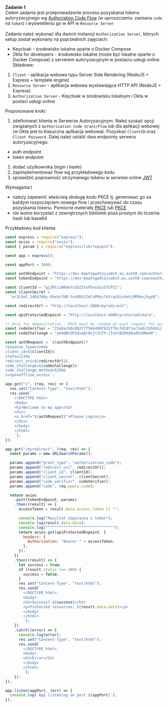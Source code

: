 **Zadanie 1**\
Celem zadania jest przeprowadzenie procesu pozyskania tokenu autoryzacyjnego wg [Authoriation Code Flow](https://auth0.com/docs/get-started/authentication-and-authorization-flow/authorization-code-flow) (w uproszczeniu: zamiana `code` na `token`) i wyświetleniu go w API w `Resource Server`\
\
Zadanie należ wykonać dla dwóch instancji `Authorization Server`, których setup został wykonany na poprzednich zajęciach:

- Keycloak - środowisko lokalne oparte o Docker Compose
- Okta for developers - środowisko lokalne (może być lokalne oparte o Docker Compose) z serverem autoryzacyjnym w postaciu usługi online
  \
  Składowe:

1. `Client` - aplikacja webowa typu Server Side Rendering (NodeJS + Express + template engine)
1. `Resource Server` - aplikacja webowa wystawiająca HTTP API (NodeJS + Express)
1. `Authorization Server` - Keycloak w środowisku lokalnym i Okta w postaci usługi online

Proponowane kroki:

1. zdefiniować klienta w Serwerze Autoryzacyjnym. Należ szukać opcji związanych z `Authorization Code Grant/Flow` lub dla aplikacji webowej (w Okta jest to klasyczna aplikacja webowa). Pozyskać `ClientID` oraz `Client Password`. Dalej należ ustalić dwa endpointy serwera autoryzacyjnego:

- auth endpoint
- token endpoint

1. dodać użytkownika (login i hasło)
1. zapimplementować flow wg przykładowego kodu
1. sprawdzić poprawność otrzymanego tokenu w serwisie online [JWT](https://jwt.io)

Wymagania:\

- należy zapewnić właściwą obsługę kodu PKCE tj. generować go za każdym rozpoczęciem nowego flow i przechowywać do czasu pozyskania tokenu. Pomocne materiały [PKCE](https://curity.io/resources/learn/oauth-pkce/) lub [PKCE](https://medium.com/identity-beyond-borders/what-the-heck-is-pkce-40662e801a76)
- nie wolno korzystać z zewnętrznych bibliotek poza prostym do liczenia hash lub base64

Przykładowy kod klienta

```javascript
const express = require("express");
const axios = require("axios");
const { param } = require("express/lib/request");

const app = express();

const appPort = 3000;

const authEndpoint = "https://dev-8awfxgwdtajxa8v5.eu.auth0.com/authorize";
const tokenEndpoint = "https://dev-8awfxgwdtajxa8v5.eu.auth0.com/oauth/token";

const clientId = "qj2RtiiN6Umfo2OZIYoFbvo3yiG7CPZj";
const clientSecret =
  "ar3LXmI_1dOdJ06y-VhxbzfbB-touODUjIeCvPMyslktrqi0ixVekj9M5msjhypB";

const redirectUrl = "http://localhost:3000/myredirect";

const apiProtectedEnpoint = "http://localhost:4000/protected/data";

// Only for demonstration - PKCE must be random at each request for auth code - never ever do like that with production code!
const codeVerifier = "23a8acb0cd92f7756649dfb32f7bcfd19f1ac5a8c2b56b1cfac70724";
const codeChallenge = "yK4QBx3RIdvqQcQvjtYLFV-iTa7cBZkKQAadOsNRm40";

const authRequest = `${authEndpoint}?
response_type=code&
client_id=${clientId}&
state=1234&
redirect_uri=${redirectUrl}&
code_challenge=${codeChallenge}&
code_challenge_method=S256&
scope=offline_access`;

app.get("/", (req, res) => {
  res.set("Content-Type", "text/html");
  res.send(`
    <!DOCTYPE html>
    <body>
    <h2>Welcome to my app</h2>
    <div>
    <a href="${authRequest}">Please Login</a>
    </div>
    </body>
    </html>
    `);
});

app.get("/myredirect", (req, res) => {
  const params = new URLSearchParams();

  params.append("grant_type", "authorization_code");
  params.append("redirect_uri", redirectUrl);
  params.append("client_id", clientId);
  params.append("client_secret", clientSecret);
  params.append("code_verifier", codeVerifier);
  params.append("code", req.query.code);

  return axios
    .post(tokenEndpoint, params)
    .then((result) => {
      accessToken = result.data.access_token || "";

      console.log("Rezultat zapytania o token");
      console.log(result.data.data);
      console.log("^^^^^^^^^^^^^^^^^^^^^^^^^^^^^");
      return axios.get(apiProtectedEnpoint, {
        headers: {
          Authorization: "Bearer " + accessToken,
        },
      });
    })
    .then((result) => {
      let success = true;
      if (result.status !== 200) {
        success = false;
      }
      res.set("Content-Type", "text/html");
      res.send(`
        <!DOCTYPE html>
        <body>
        <h2>Success? ${success}</h2>
        <p>Protected resources: ${result.data.data}</p>
        </body>
        </html>
        `);
    })
    .catch((error) => {
      console.log(error);
      res.set("Content-Type", "text/html");
      res.send(`
        <!DOCTYPE html>
        <body>
        <h2>Error</h2>
        </body>
        </html>
        `);
    });
});

app.listen(appPort, (err) => {
  console.log(`App listening on port ${appPort}`);
});
```
